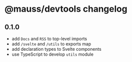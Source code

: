 # @mauss/devtools changelog

## 0.1.0

- add `Docs` and `RSS` to top-level imports
- add `/svelte` and `/utils` to exports map
- add declaration types to Svelte components
- use TypeScript to develop `utils` module
